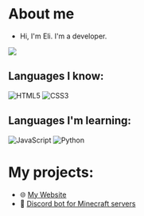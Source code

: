 # About me
- Hi, I'm Eli. I'm a developer.

![](https://komarev.com/ghpvc/?username=elisz11&abbreviated=true&style=for-the-badge)

## Languages I know:
![HTML5](https://img.shields.io/badge/HTML5-E34F26?style=for-the-badge&logo=html5&logoColor=white) ![CSS3](https://img.shields.io/badge/CSS3-1572B6?style=for-the-badge&logo=css3&logoColor=white)

## Languages I'm learning:
![JavaScript](https://img.shields.io/badge/JavaScript-F7DF1E?style=for-the-badge&logo=javascript&logoColor=black) ![Python](https://img.shields.io/badge/Python-3776AB?style=for-the-badge&logo=python&logoColor=white)

# My projects:
- 🌐 [My Website](https://github.com/elisz11/elisz11.com)
- 🤖 [Discord bot for Minecraft servers](https://github.com/Elisz11/Discord-Bot-for-Minecraft-Server-Status)
